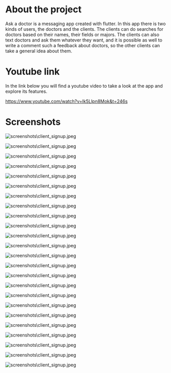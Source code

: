 
# About the project

Ask a doctor is a messaging app created with flutter. In this app there is two kinds of users, the doctors and the clients. The clients can do searches for doctors based on their names, their fields or majors. The clients can also text doctors and ask them whatever they want, and it is possible as well to write a comment such a feedback about doctors, so the other clients can take a general idea about them.


# Youtube link

In the link below you will find a youtube video to take a look at the app and explore its features.

https://www.youtube.com/watch?v=Ik5Llpn8Mok&t=246s


# Screenshots

![screenshots\client_signup.jpeg](https://github.com/Samer-Os/Ask-a-doktor-flutter-messaging-app-express.js-mysql-sequelize-and-firebase/blob/main/screenshots/doctor_login.jpeg)

![screenshots\client_signup.jpeg](https://github.com/Samer-Os/Ask-a-doktor-flutter-messaging-app-express.js-mysql-sequelize-and-firebase/blob/main/screenshots/client_signup.jpeg)

![screenshots\client_signup.jpeg](https://github.com/Samer-Os/Ask-a-doktor-flutter-messaging-app-express.js-mysql-sequelize-and-firebase/blob/main/screenshots/wrong_password_message_dialog.jpeg)

![screenshots\client_signup.jpeg](https://github.com/Samer-Os/Ask-a-doktor-flutter-messaging-app-express.js-mysql-sequelize-and-firebase/blob/main/screenshots/account_not_available_message_dialog.jpeg)

![screenshots\client_signup.jpeg](https://github.com/Samer-Os/Ask-a-doktor-flutter-messaging-app-express.js-mysql-sequelize-and-firebase/blob/main/screenshots/client_home_page.jpeg)

![screenshots\client_signup.jpeg](https://github.com/Samer-Os/Ask-a-doktor-flutter-messaging-app-express.js-mysql-sequelize-and-firebase/blob/main/screenshots/client_drawer_screen.jpeg)

![screenshots\client_signup.jpeg](https://github.com/Samer-Os/Ask-a-doktor-flutter-messaging-app-express.js-mysql-sequelize-and-firebase/blob/main/screenshots/client_drawer_screen_(without_profil_photo).jpeg)

![screenshots\client_signup.jpeg](https://github.com/Samer-Os/Ask-a-doktor-flutter-messaging-app-express.js-mysql-sequelize-and-firebase/blob/main/screenshots/client_informations.jpeg)

![screenshots\client_signup.jpeg](https://github.com/Samer-Os/Ask-a-doktor-flutter-messaging-app-express.js-mysql-sequelize-and-firebase/blob/main/screenshots/client_inbox.jpeg)


![screenshots\client_signup.jpeg](https://github.com/Samer-Os/Ask-a-doktor-flutter-messaging-app-express.js-mysql-sequelize-and-firebase/blob/main/screenshots/search_doctor_by_name.jpeg)

![screenshots\client_signup.jpeg](https://github.com/Samer-Os/Ask-a-doktor-flutter-messaging-app-express.js-mysql-sequelize-and-firebase/blob/main/screenshots/search_doctor_by_major's_name.jpeg)

![screenshots\client_signup.jpeg](https://github.com/Samer-Os/Ask-a-doktor-flutter-messaging-app-express.js-mysql-sequelize-and-firebase/blob/main/screenshots/doctor_profil_info.jpeg)

![screenshots\client_signup.jpeg](https://github.com/Samer-Os/Ask-a-doktor-flutter-messaging-app-express.js-mysql-sequelize-and-firebase/blob/main/screenshots/doctor_profil_comment_section.jpeg)

![screenshots\client_signup.jpeg](https://github.com/Samer-Os/Ask-a-doktor-flutter-messaging-app-express.js-mysql-sequelize-and-firebase/blob/main/screenshots/doctor_profil_comment_section_2.jpeg)

![screenshots\client_signup.jpeg](https://github.com/Samer-Os/Ask-a-doktor-flutter-messaging-app-express.js-mysql-sequelize-and-firebase/blob/main/screenshots/chat_room_example.jpeg)

![screenshots\client_signup.jpeg](https://github.com/Samer-Os/Ask-a-doktor-flutter-messaging-app-express.js-mysql-sequelize-and-firebase/blob/main/screenshots/chat_room_example_2.jpeg)

![screenshots\client_signup.jpeg](https://github.com/Samer-Os/Ask-a-doktor-flutter-messaging-app-express.js-mysql-sequelize-and-firebase/blob/main/screenshots/chat_room_example_3.jpeg)

![screenshots\client_signup.jpeg](https://github.com/Samer-Os/Ask-a-doktor-flutter-messaging-app-express.js-mysql-sequelize-and-firebase/blob/main/screenshots/doctor_login.jpeg)

![screenshots\client_signup.jpeg](https://github.com/Samer-Os/Ask-a-doktor-flutter-messaging-app-express.js-mysql-sequelize-and-firebase/blob/main/screenshots/doctor_home_page_(inbox).jpeg)

![screenshots\client_signup.jpeg](https://github.com/Samer-Os/Ask-a-doktor-flutter-messaging-app-express.js-mysql-sequelize-and-firebase/blob/main/screenshots/doctor_home_page_2.jpeg)

![screenshots\client_signup.jpeg](https://github.com/Samer-Os/Ask-a-doktor-flutter-messaging-app-express.js-mysql-sequelize-and-firebase/blob/main/screenshots/doctor_drawer_screen.jpeg)

![screenshots\client_signup.jpeg](https://github.com/Samer-Os/Ask-a-doktor-flutter-messaging-app-express.js-mysql-sequelize-and-firebase/blob/main/screenshots/doctor_informations.jpeg)

![screenshots\client_signup.jpeg](https://github.com/Samer-Os/Ask-a-doktor-flutter-messaging-app-express.js-mysql-sequelize-and-firebase/blob/main/screenshots/doctor_comment_section.jpeg)

![screenshots\client_signup.jpeg](https://github.com/Samer-Os/Ask-a-doktor-flutter-messaging-app-express.js-mysql-sequelize-and-firebase/blob/main/screenshots/client_home_page.jpeg)






